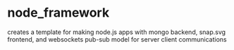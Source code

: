 # node_framework
creates a template for making node.js apps with mongo backend, snap.svg frontend, and websockets pub-sub model for server client communications


